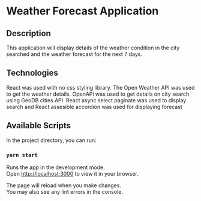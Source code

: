 # Weather Forecast Application

## Description

This application will display details of the weather condition in the city searched and the weather forecast for the next 7 days.

## Technologies

React was used with no css styling library. The Open Weather API was used to get the weather details. OpenAPi was used to get details on city search using GeoDB cities API. React async select paginate was used to display search and React assesible accordion was used for displaying forecast

## Available Scripts

In the project directory, you can run:

### `yarn start`

Runs the app in the development mode.\
Open [http://localhost:3000](http://localhost:3000) to view it in your browser.

The page will reload when you make changes.\
You may also see any lint errors in the console.
